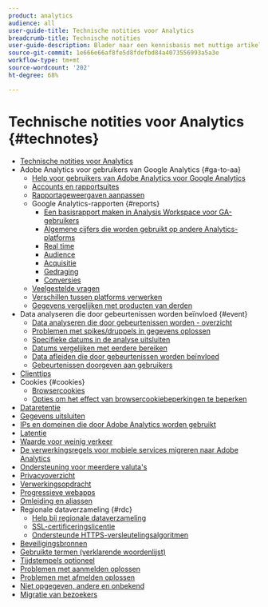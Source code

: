 ```yaml
---
product: analytics
audience: all
user-guide-title: Technische notities voor Analytics
breadcrumb-title: Technische notities
user-guide-description: Blader naar een kennisbasis met nuttige artikelen die niet bij een bepaald Analysegereedschap of een bepaalde component horen.
source-git-commit: 1e666e66af8fe5d8fdefbd84a4073556993a5a3e
workflow-type: tm+mt
source-wordcount: '202'
ht-degree: 68%

---
```



# Technische notities voor Analytics {#technotes}

+ [Technische notities voor Analytics](home.md)
+ Adobe Analytics voor gebruikers van Google Analytics {#ga-to-aa}
   + [Help voor gebruikers van Adobe Analytics voor Google Analytics](ga-to-aa/home.md)
   + [Accounts en rapportsuites](ga-to-aa/accounts.md)
   + [Rapportageweergaven aanpassen](ga-to-aa/customization.md)
   + Google Analytics-rapporten {#reports}
      + [Een basisrapport maken in Analysis Workspace voor GA-gebruikers](ga-to-aa/reports/create-report.md)
      + [Algemene cijfers die worden gebruikt op andere Analytics-platforms](ga-to-aa/reports/common-metrics.md)
      + [Real time](ga-to-aa/reports/realtime-reports.md)
      + [Audience](ga-to-aa/reports/audience-reports.md)
      + [Acquisitie](ga-to-aa/reports/acquisition-reports.md)
      + [Gedraging](ga-to-aa/reports/behavior-reports.md)
      + [Conversies](ga-to-aa/reports/conversions-reports.md)
   + [Veelgestelde vragen](ga-to-aa/faq.md)
   + [Verschillen tussen platforms verwerken](ga-to-aa/processing-differences.md)
   + [Gegevens vergelijken met producten van derden](ga-to-aa/compare-data.md)
+ Data analyseren die door gebeurtenissen worden beïnvloed {#event}
   + [Data analyseren die door gebeurtenissen worden - overzicht](event/overview.md)
   + [Problemen met spikes/druppels in gegevens oplossen](event/spikes-drops.md)
   + [Specifieke datums in de analyse uitsluiten](event/segments.md)
   + [Datums vergelijken met eerdere bereiken](event/compare-dates.md)
   + [Data afleiden die door gebeurtenissen worden beïnvloed](event/calcmetrics.md)
   + [Gebeurtenissen doorgeven aan gebruikers](event/communicate.md)
+ [Clienttips](client-hints.md)
+ Cookies {#cookies}
   + [Browsercookies](cookies/cookies.md)
   + [Opties om het effect van browsercookiebeperkingen te beperken](cookies/cookieless.md)
+ [Dataretentie](data-retention.md)
+ [Gegevens uitsluiten](exclude-data.md)
+ [IPs en domeinen die door Adobe Analytics worden gebruikt](ip-addresses.md)
+ [Latentie](latency.md)
+ [Waarde voor weinig verkeer](low-traffic.md)
+ [De verwerkingsregels voor mobiele services migreren naar Adobe Analytics](migrate-mobile.md)
+ [Ondersteuning voor meerdere valuta&#39;s](multicurrency.md)
+ [Privacyoverzicht](privacy-overview.md)
+ [Verwerkingsopdracht](processing-order.md)
+ [Progressieve webapps](pwa.md)
+ [Omleiding en aliassen](redirects.md)
+ Regionale dataverzameling {#rdc}
   + [Help bij regionale dataverzameling](rdc/regional-data-collection.md)
   + [SSL-certificeringslicentie](rdc/ssl-cert-licensing.md)
   + [Ondersteunde HTTPS-versleutelingsalgoritmen](rdc/encryption-algos.md)
+ [Beveiligingsbronnen](security.md)
+ [Gebruikte termen (verklarende woordenlijst)](terms.md)
+ [Tijdstempels optioneel](timestamps-optional.md)
+ [Problemen met aanmelden oplossen](troubleshoot-login.md)
+ [Problemen met afmelden oplossen](troubleshoot-sessions.md)
+ [Niet opgegeven, andere en onbekend](unspecified.md)
+ [Migratie van bezoekers](visitor-migration.md)
